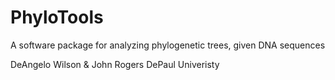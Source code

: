 # PhyloTools
A software package for analyzing phylogenetic trees, given DNA sequences


DeAngelo Wilson & John Rogers
DePaul Univeristy

